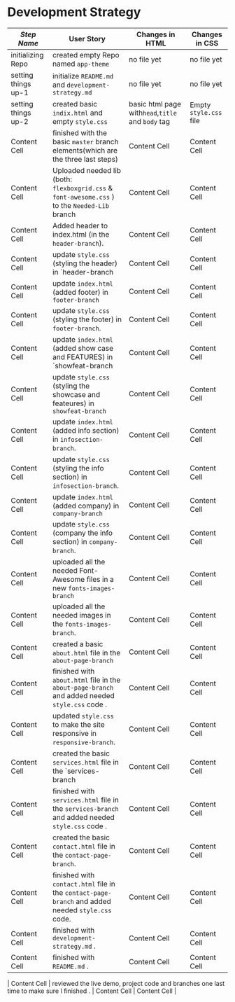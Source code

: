 # Development Strategy


| _Step Name_   | User Story    |Changes in HTML| Changes in CSS|
| ------------- | ------------- | ------------- | ------------- |
| initializing Repo  | created empty Repo named `app-theme`  | no file yet  | no file yet  |
| setting things up-1  | initialize  `README.md` and `development-strategy.md`  | no file yet  | no file yet  |
| setting things up-2  | created basic `indix.html` and empty `style.css`   | basic html page with`head`,`title` and `body` tag   | Empty `style.css` file  |
| Content Cell  |  finished with the basic `master` branch elements(which are the three last steps)  | Content Cell  | Content Cell  |
| Content Cell  | Uploaded needed lib (both: `flexboxgrid.css` & `font-awesome.css` ) to the `Needed-Lib` branch  | Content Cell  | Content Cell  |
| Content Cell  |  Added header to index.html (in the `header-branch`).  | Content Cell  | Content Cell  |
| Content Cell  | update `style.css` (styling the header) in `header-branch | Content Cell  | Content Cell  |
| Content Cell  | update `index.html` (added footer) in `footer-branch`  | Content Cell  | Content Cell  |
| Content Cell  |  update `style.css` (styling the footer) in `footer-branch`.  | Content Cell  | Content Cell  |
| Content Cell  | update `index.html` (added show case and FEATURES) in `showfeat-branch  | Content Cell  | Content Cell  |
| Content Cell  |update `style.css` (styling the showcase and feateures) in `showfeat-branch`   | Content Cell  | Content Cell  |
| Content Cell  | update `index.html` (added info section) in `infosection-branch`.  | Content Cell  | Content Cell  |
| Content Cell  | update `style.css` (styling the info section) in `infosection-branch`.  | Content Cell  | Content Cell  |
| Content Cell  | update `index.html` (added company) in `company-branch`  | Content Cell  | Content Cell  |
| Content Cell  | update `style.css` (company the info section) in `company-branch`.  | Content Cell  | Content Cell  |
| Content Cell  | uploaded all the needed Font-Awesome files in a new `fonts-images-branch`  | Content Cell  | Content Cell  |
| Content Cell  | uploaded  all the needed images in the `fonts-images-branch`.  | Content Cell  | Content Cell  |
| Content Cell  | created a basic `about.html` file in the `about-page-branch` | Content Cell  | Content Cell  |
| Content Cell  | finished with `about.html` file in the `about-page-branch` and added needed `style.css` code . | Content Cell  | Content Cell  |
| Content Cell  | updated `style.css`  to make the site responsive in `responsive-branch`.  | Content Cell  | Content Cell  |
| Content Cell  |  created the basic `services.html` file in the `services-branch  | Content Cell  | Content Cell  |
| Content Cell  |  finished with `services.html` file in the `services-branch` and added needed `style.css` code .  | Content Cell  | Content Cell  |
| Content Cell  |created the basic `contact.html` file in the `contact-page-branch`. | Content Cell  | Content Cell  |
| Content Cell  | finished with `contact.html`  file in the `contact-page-branch` and added needed `style.css` code.  | Content Cell  | Content Cell  |
| Content Cell  | finished with `development-strategy.md` .  | Content Cell  | Content Cell  |
| Content Cell  | finished with `README.md` .  | Content Cell  | Content Cell  |

| Content Cell  | reviewed the live demo, project code and branches one last time to make sure I finished .  | Content Cell  | Content Cell  |
